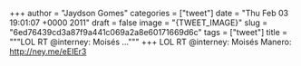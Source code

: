 
+++
author = "Jaydson Gomes"
categories = ["tweet"]
date = "Thu Feb 03 19:01:07 +0000 2011"
draft = false
image = "{TWEET_IMAGE}"
slug = "6ed76439cd3a87f9a441c069a2a8e60171669d6c"
tags = ["tweet"]
title = """LOL RT @interney: Moisés ..."""
+++
LOL RT @interney: Moisés Manero: http://ney.me/eEIEr3

